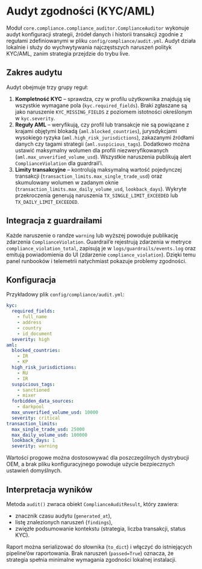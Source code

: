 # Audyt zgodności (KYC/AML)

Moduł `core.compliance.compliance_auditor.ComplianceAuditor` wykonuje audyt konfiguracji
strategii, źródeł danych i historii transakcji zgodnie z regułami zdefiniowanymi w pliku
`config/compliance/audit.yml`. Audyt działa lokalnie i służy do wychwytywania
najczęstszych naruszeń polityk KYC/AML, zanim strategia przejdzie do trybu live.

## Zakres audytu

Audyt obejmuje trzy grupy reguł:

1. **Kompletność KYC** – sprawdza, czy w profilu użytkownika znajdują się wszystkie
   wymagane pola (`kyc.required_fields`). Braki zgłaszane są jako naruszenie
   `KYC_MISSING_FIELDS` z poziomem istotności określonym w `kyc.severity`.
2. **Reguły AML** – weryfikują, czy profil lub transakcje nie są powiązane z krajami
   objętymi blokadą (`aml.blocked_countries`), jurysdykcjami wysokiego ryzyka
   (`aml.high_risk_jurisdictions`), zakazanymi źródłami danych czy tagami strategii
   (`aml.suspicious_tags`). Dodatkowo można ustawić maksymalny wolumen dla profili
   niezweryfikowanych (`aml.max_unverified_volume_usd`). Wszystkie naruszenia publikują
   alert `ComplianceViolation` dla guardrail’i.
3. **Limity transakcyjne** – kontrolują maksymalną wartość pojedynczej transakcji
   (`transaction_limits.max_single_trade_usd`) oraz skumulowany wolumen w zadanym oknie
   (`transaction_limits.max_daily_volume_usd`, `lookback_days`). Wykryte przekroczenia
   generują naruszenia `TX_SINGLE_LIMIT_EXCEEDED` lub
   `TX_DAILY_LIMIT_EXCEEDED`.

## Integracja z guardrailami

Każde naruszenie o randze `warning` lub wyższej powoduje publikację zdarzenia
`ComplianceViolation`. Guardrail’e rejestrują zdarzenia w metryce
`compliance_violation_total`, zapisują je w `logs/guardrails/events.log` oraz emitują
powiadomienia do UI (zdarzenie `compliance_violation`). Dzięki temu panel runbooków i
telemetrii natychmiast pokazuje problemy zgodności.

## Konfiguracja

Przykładowy plik `config/compliance/audit.yml`:

```yaml
kyc:
  required_fields:
    - full_name
    - address
    - country
    - id_document
  severity: high
aml:
  blocked_countries:
    - IR
    - KP
  high_risk_jurisdictions:
    - RU
    - IR
  suspicious_tags:
    - sanctioned
    - mixer
  forbidden_data_sources:
    - darkpool
  max_unverified_volume_usd: 10000
  severity: critical
transaction_limits:
  max_single_trade_usd: 25000
  max_daily_volume_usd: 100000
  lookback_days: 1
  severity: warning
```

Wartości progowe można dostosowywać dla poszczególnych dystrybucji OEM, a brak pliku
konfiguracyjnego powoduje użycie bezpiecznych ustawień domyślnych.

## Interpretacja wyników

Metoda `audit()` zwraca obiekt `ComplianceAuditResult`, który zawiera:

- znacznik czasu audytu (`generated_at`),
- listę znalezionych naruszeń (`findings`),
- zwięzłe podsumowanie kontekstu (strategia, liczba transakcji, status KYC).

Raport można serializować do słownika (`to_dict`) i włączyć do istniejących pipeline’ów
raportowania. Brak naruszeń (`passed=True`) oznacza, że strategia spełnia minimalne
wymagania zgodności lokalnej instalacji.
